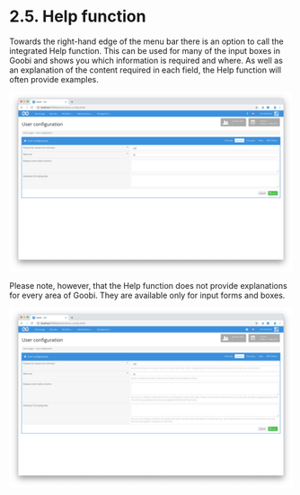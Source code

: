 # 2.5. Help function

Towards the right-hand edge of the menu bar there is an option to call the integrated Help function. This can be used for many of the input boxes in Goobi and shows you which information is required and where. As well as an explanation of the content required in each field, the Help function will often provide examples.

![Form without activated help](../../.gitbook/assets/30-07e.png)

Please note, however, that the Help function does not provide explanations for every area of Goobi. They are available only for input forms and boxes.

![Form with activated help](../../.gitbook/assets/30-08e.png)



